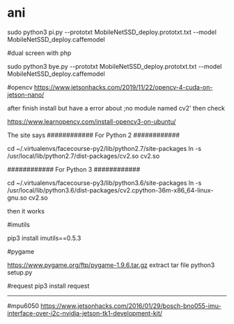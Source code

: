 # ani
sudo python3 pi.py --prototxt MobileNetSSD_deploy.prototxt.txt --model MobileNetSSD_deploy.caffemodel


#dual screen with php


sudo python3 bye.py --prototxt MobileNetSSD_deploy.prototxt.txt --model MobileNetSSD_deploy.caffemodel



#opencv
https://www.jetsonhacks.com/2019/11/22/opencv-4-cuda-on-jetson-nano/

after finish install
but have a error about ;no module named cv2'
then check 

https://www.learnopencv.com/install-opencv3-on-ubuntu/


The site says
############ For Python 2 ############

cd ~/.virtualenvs/facecourse-py2/lib/python2.7/site-packages
ln -s /usr/local/lib/python2.7/dist-packages/cv2.so cv2.so

############ For Python 3 ############

cd ~/.virtualenvs/facecourse-py3/lib/python3.6/site-packages
ln -s /usr/local/lib/python3.6/dist-packages/cv2.cpython-36m-x86_64-linux-gnu.so cv2.so

then it works


#imutils

pip3 install imutils==0.5.3

#pygame

https://www.pygame.org/ftp/pygame-1.9.6.tar.gz
extract tar file
python3 setup.py


#request
pip3 install request

------------------------------
#mpu6050
https://www.jetsonhacks.com/2016/01/29/bosch-bno055-imu-interface-over-i2c-nvidia-jetson-tk1-development-kit/
